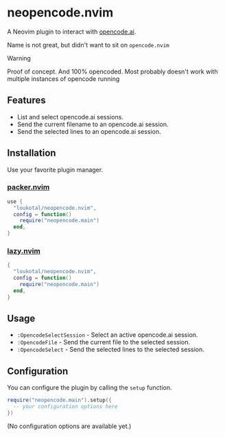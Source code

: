 # neopencode.nvim

A Neovim plugin to interact with [opencode.ai](https://opencode.ai).

Name is not great, but didn't want to sit on `opencode.nvim`

> [!warning]
> Proof of concept. And 100% opencoded.
> Most probably doesn't work with multiple instances of opencode running

## Features

- List and select opencode.ai sessions.
- Send the current filename to an opencode.ai session.
- Send the selected lines to an opencode.ai session.

## Installation

Use your favorite plugin manager.

### [packer.nvim](https://github.com/wbthomason/packer.nvim)

```lua
use {
  "loukotal/neopencode.nvim",
  config = function()
    require("neopencode.main")
  end,
}
```

### [lazy.nvim](https://github.com/folke/lazy.nvim)

```lua
{
  "loukotal/neopencode.nvim",
  config = function()
    require("neopencode.main")
  end,
}
```

## Usage

- `:OpencodeSelectSession` - Select an active opencode.ai session.
- `:OpencodeFile` - Send the current file to the selected session.
- `:OpencodeSelect` - Send the selected lines to the selected session.

## Configuration

You can configure the plugin by calling the `setup` function.

```lua
require("neopencode.main").setup({
  -- your configuration options here
})
```

(No configuration options are available yet.)
